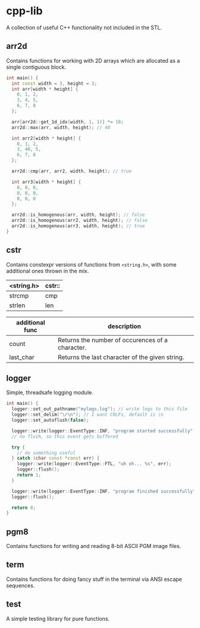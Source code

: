 # cpp-lib

A collection of useful C++ functionality not included in the STL.

## arr2d

Contains functions for working with 2D arrays which are allocated as a single contiguous block.

```cpp
int main() {
  int const width = 3, height = 3;
  int arr[width * height] {
    0, 1, 2,
    3, 4, 5,
    6, 7, 8
  };

  arr[arr2d::get_1d_idx(width, 1, 1)] *= 10;
  arr2d::max(arr, width, height); // 40

  int arr2[width * height] {
    0, 1, 2,
    3, 40, 5,
    6, 7, 8
  };

  arr2d::cmp(arr, arr2, width, height); // true

  int arr3[width * height] {
    0, 0, 0,
    0, 0, 0,
    0, 0, 0
  };

  arr2d::is_homogenous(arr, width, height); // false
  arr2d::is_homogenous(arr2, width, height); // false
  arr2d::is_homogenous(arr3, width, height); // true
}
```

## cstr

Contains constexpr versions of functions from `<string.h>`, with some additional ones thrown in the mix.

| <string.h> | cstr:: |
| ---------- | ------ |
| strcmp     | cmp    |
| strlen     | len    |

| additional func | description |
| --------------- | ----------- |
| count           | Returns the number of occurences of a character. |
| last_char       | Returns the last character of the given string. |

## logger

Simple, threadsafe logging module.

```cpp
int main() {
  logger::set_out_pathname("mylogs.log"); // write logs to this file
  logger::set_delim("\r\n"); // I want CRLFs, default is \n
  logger::set_autoflush(false);

  logger::write(logger::EventType::INF, "program started successfully");
  // no flush, so this event gets buffered

  try {
    // do something useful
  } catch (char const *const err) {
    logger::write(logger::EventType::FTL, "uh oh... %s", err);
    logger::flush();
    return 1;
  }

  logger::write(logger::EventType::INF, "program finished successfully");
  logger::flush();

  return 0;
}
```

## pgm8

Contains functions for writing and reading 8-bit ASCII PGM image files.

## term

Contains functions for doing fancy stuff in the terminal via ANSI escape sequences.

## test

A simple testing library for pure functions.
